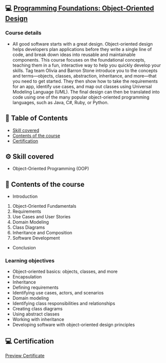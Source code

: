 ## 💻 [Programming Foundations: Object-Oriented Design](https://www.linkedin.com/learning/programming-foundations-object-oriented-design-3) 

### Course details
- All good software starts with a great design. Object-oriented design helps developers plan applications before they write a single line of code, and break down ideas into reusable and maintainable components. This course focuses on the foundational concepts, teaching them in a fun, interactive way to help you quickly develop your skills. Tag team Olivia and Barron Stone introduce you to the concepts and terms—objects, classes, abstraction, inheritance, and more—that you need to get started. They then show how to take the requirements for an app, identify use cases, and map out classes using Universal Modeling Language (UML). The final design can then be translated into code using one of the many popular object-oriented programming languages, such as Java, C#, Ruby, or Python.

## 📑 Table of Contents
- [Skill covered](#-skill-covered)
- [Contents of the course](#-contents-of-the-course)
- [Certification](#-certification)

## ⚙ Skill covered
- Object-Oriented Programming (OOP)

## 📑 Contents of the course
- Introduction
1. Object-Oriented Fundamentals
2. Requirements
3. Use Cases and User Stories
4. Domain Modeling
5. Class Diagrams
6. Inheritance and Composition
7. Software Development
- Conclusion

### Learning objectives
- Object-oriented basics: objects, classes, and more
- Encapsulation
- Inheritance
- Defining requirements
- Identifying use cases, actors, and scenarios
- Domain modeling
- Identifying class responsibilities and relationships
- Creating class diagrams
- Using abstract classes
- Working with inheritance
- Developing software with object-oriented design principles

## 💻 Certification
[Preview Certificate]()
